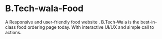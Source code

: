# B.Tech-wala-Food
A Responsive and user-friendly food website . B.Tech-Wala is the best-in-class food ordering page today. With interactive UI/UX and simple call to actions.

